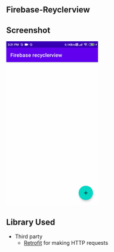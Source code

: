 ## Firebase-Reyclerview

## Screenshot
<img src="https://raw.githubusercontent.com/aman043358sagar/Firebase-Reyclerview/master/Gif/firebase%20recyclerview.gif" width="246" height="438">


## Library Used
* Third party
  * [Retrofit][1] for making HTTP requests


[1]:  https://github.com/square/retrofit
